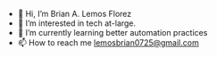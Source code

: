 - 👋 Hi, I’m Brian A. Lemos Florez
- 👀 I’m interested in tech at-large.
- 🌱 I’m currently learning better automation practices
- 📫 How to reach me lemosbrian0725@gmail.com 

<!---
lesnoppsh18/lesnoppsh18 is a ✨ special ✨ repository because its `README.md` (this file) appears on your GitHub profile.
You can click the Preview link to take a look at your changes.
--->

